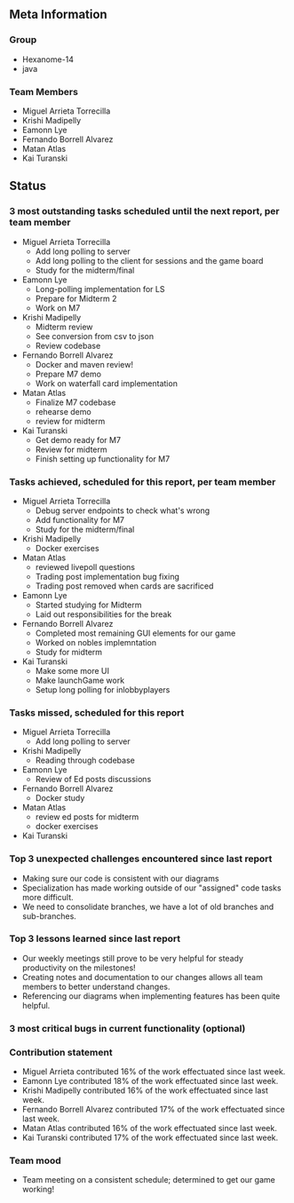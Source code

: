 ## Meta Information

### Group

- Hexanome-14
- java

### Team Members

- Miguel Arrieta Torrecilla
- Krishi Madipelly
- Eamonn Lye
- Fernando Borrell Alvarez
- Matan Atlas
- Kai Turanski

## Status

### 3 most outstanding tasks scheduled until the next report, per team member

- Miguel Arrieta Torrecilla
  - Add long polling to server
  - Add long polling to the client for sessions and the game board
  - Study for the midterm/final
- Eamonn Lye
  - Long-polling implementation for LS
  - Prepare for Midterm 2
  - Work on M7
- Krishi Madipelly
  - Midterm review
  - See conversion from csv to json
  - Review codebase
- Fernando Borrell Alvarez
  - Docker and maven review!
  - Prepare M7 demo
  - Work on waterfall card implementation
- Matan Atlas
  - Finalize M7 codebase
  - rehearse demo 
  - review for midterm 
- Kai Turanski
  - Get demo ready for M7
  - Review for midterm
  - Finish setting up functionality for M7

### Tasks achieved, scheduled for this report, per team member

- Miguel Arrieta Torrecilla
  - Debug server endpoints to check what's wrong
  - Add functionality for M7
  - Study for the midterm/final
- Krishi Madipelly
  - Docker exercises
- Matan Atlas
  - reviewed livepoll questions
  - Trading post implementation bug fixing
  - Trading post removed when cards are sacrificed
- Eamonn Lye
  - Started studying for Midterm
  - Laid out responsibilities for the break
- Fernando Borrell Alvarez
  - Completed most remaining GUI elements for our game
  - Worked on nobles implemntation
  - Study for midterm
- Kai Turanski
  - Make some more UI
  - Make launchGame work
  - Setup long polling for inlobbyplayers

### Tasks missed, scheduled for this report

- Miguel Arrieta Torrecilla
  - Add long polling to server
- Krishi Madipelly
  - Reading through codebase
- Eamonn Lye
  - Review of Ed posts discussions
- Fernando Borrell Alvarez
  - Docker study
- Matan Atlas
  - review ed posts for midterm
  - docker exercises
- Kai Turanski

### Top 3 unexpected challenges encountered since last report

- Making sure our code is consistent with our diagrams
- Specialization has made working outside of our "assigned" code tasks more difficult.
- We need to consolidate branches, we have a lot of old branches and sub-branches.

### Top 3 lessons learned since last report

- Our weekly meetings still prove to be very helpful for steady productivity on the milestones!
- Creating notes and documentation to our changes allows all team members to better understand changes.
- Referencing our diagrams when implementing features has been quite helpful.

### 3 most critical bugs in current functionality (optional)

### Contribution statement

- Miguel Arrieta contributed 16% of the work effectuated since last week.
- Eamonn Lye contributed 18% of the work effectuated since last week.
- Krishi Madipelly contributed 16% of the work effectuated since last week.
- Fernando Borrell Alvarez contributed 17% of the work effectuated since last week.
- Matan Atlas contributed 16% of the work effectuated since last week.
- Kai Turanski contributed 17% of the work effectuated since last week.

### Team mood

- Team meeting on a consistent schedule; determined to get our game working! 
